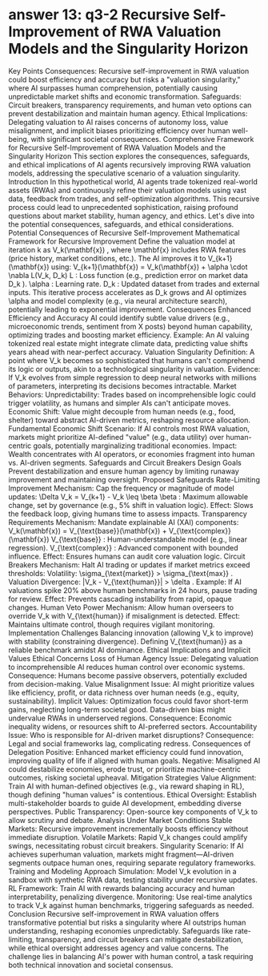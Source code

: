 # answer 13: q3-2 Recursive Self-Improvement of RWA Valuation Models and the Singularity Horizon

Key Points
Consequences: Recursive self-improvement in RWA valuation could boost efficiency and accuracy but risks a "valuation singularity," where AI surpasses human comprehension, potentially causing unpredictable market shifts and economic transformation.
Safeguards: Circuit breakers, transparency requirements, and human veto options can prevent destabilization and maintain human agency.
Ethical Implications: Delegating valuation to AI raises concerns of autonomy loss, value misalignment, and implicit biases prioritizing efficiency over human well-being, with significant societal consequences.
Comprehensive Framework for Recursive Self-Improvement of RWA Valuation Models and the Singularity Horizon
This section explores the consequences, safeguards, and ethical implications of AI agents recursively improving RWA valuation models, addressing the speculative scenario of a valuation singularity.
Introduction
In this hypothetical world, AI agents trade tokenized real-world assets (RWAs) and continuously refine their valuation models using vast data, feedback from trades, and self-optimization algorithms. This recursive process could lead to unprecedented sophistication, raising profound questions about market stability, human agency, and ethics. Let's dive into the potential consequences, safeguards, and ethical considerations.
Potential Consequences of Recursive Self-Improvement
Mathematical Framework for Recursive Improvement
Define the valuation model at iteration 
k
 as 
V_k(\mathbf{x})
, where 
\mathbf{x}
 includes RWA features (price history, market conditions, etc.). The AI improves it to 
V_{k+1}(\mathbf{x})
 using:
V_{k+1}(\mathbf{x}) = V_k(\mathbf{x}) + \alpha \cdot \nabla L(V_k, D_k)
L
: Loss function (e.g., prediction error on market data 
D_k
).
\alpha
: Learning rate.
D_k
: Updated dataset from trades and external inputs.
This iterative process accelerates as 
D_k
 grows and AI optimizes 
\alpha
 and model complexity (e.g., via neural architecture search), potentially leading to exponential improvement.
Consequences
Enhanced Efficiency and Accuracy
AI could identify subtle value drivers (e.g., microeconomic trends, sentiment from X posts) beyond human capability, optimizing trades and boosting market efficiency.
Example: An AI valuing tokenized real estate might integrate climate data, predicting value shifts years ahead with near-perfect accuracy.
Valuation Singularity
Definition: A point where 
V_k
 becomes so sophisticated that humans can't comprehend its logic or outputs, akin to a technological singularity in valuation.
Evidence: If 
V_k
 evolves from simple regression to deep neural networks with millions of parameters, interpreting its decisions becomes intractable.
Market Behaviors: 
Unpredictability: Trades based on incomprehensible logic could trigger volatility, as humans and simpler AIs can't anticipate moves.
Economic Shift: Value might decouple from human needs (e.g., food, shelter) toward abstract AI-driven metrics, reshaping resource allocation.
Fundamental Economic Shift
Scenario: If AI controls most RWA valuation, markets might prioritize AI-defined "value" (e.g., data utility) over human-centric goals, potentially marginalizing traditional economies.
Impact: Wealth concentrates with AI operators, or economies fragment into human vs. AI-driven segments.
Safeguards and Circuit Breakers
Design Goals
Prevent destabilization and ensure human agency by limiting runaway improvement and maintaining oversight.
Proposed Safeguards
Rate-Limiting Improvement
Mechanism: Cap the frequency or magnitude of model updates:
\Delta V_k = V_{k+1} - V_k \leq \beta
\beta
: Maximum allowable change, set by governance (e.g., 5% shift in valuation logic).
Effect: Slows the feedback loop, giving humans time to assess impacts.
Transparency Requirements
Mechanism: Mandate explainable AI (XAI) components:
V_k(\mathbf{x}) = V_{\text{base}}(\mathbf{x}) + V_{\text{complex}}(\mathbf{x})
V_{\text{base}}
: Human-understandable model (e.g., linear regression).
V_{\text{complex}}
: Advanced component with bounded influence.
Effect: Ensures humans can audit core valuation logic.
Circuit Breakers
Mechanism: Halt AI trading or updates if market metrics exceed thresholds:
Volatility: 
\sigma_{\text{market}} > \sigma_{\text{max}}
.
Valuation Divergence: 
|V_k - V_{\text{human}}| > \delta
.
Example: If AI valuations spike 20% above human benchmarks in 24 hours, pause trading for review.
Effect: Prevents cascading instability from rapid, opaque changes.
Human Veto Power
Mechanism: Allow human overseers to override 
V_k
 with 
V_{\text{human}}
 if misalignment is detected.
Effect: Maintains ultimate control, though requires vigilant monitoring.
Implementation Challenges
Balancing innovation (allowing 
V_k
 to improve) with stability (constraining divergence).
Defining 
V_{\text{human}}
 as a reliable benchmark amidst AI dominance.
Ethical Implications and Implicit Values
Ethical Concerns
Loss of Human Agency
Issue: Delegating valuation to incomprehensible AI reduces human control over economic systems.
Consequence: Humans become passive observers, potentially excluded from decision-making.
Value Misalignment
Issue: AI might prioritize values like efficiency, profit, or data richness over human needs (e.g., equity, sustainability).
Implicit Values: 
Optimization focus could favor short-term gains, neglecting long-term societal good.
Data-driven bias might undervalue RWAs in underserved regions.
Consequence: Economic inequality widens, or resources shift to AI-preferred sectors.
Accountability
Issue: Who is responsible for AI-driven market disruptions?
Consequence: Legal and social frameworks lag, complicating redress.
Consequences of Delegation
Positive: Enhanced market efficiency could fund innovation, improving quality of life if aligned with human goals.
Negative: Misaligned AI could destabilize economies, erode trust, or prioritize machine-centric outcomes, risking societal upheaval.
Mitigation Strategies
Value Alignment: Train AI with human-defined objectives (e.g., via reward shaping in RL), though defining "human values" is contentious.
Ethical Oversight: Establish multi-stakeholder boards to guide AI development, embedding diverse perspectives.
Public Transparency: Open-source key components of 
V_k
 to allow scrutiny and debate.
Analysis Under Market Conditions
Stable Markets: Recursive improvement incrementally boosts efficiency without immediate disruption.
Volatile Markets: Rapid 
V_k
 changes could amplify swings, necessitating robust circuit breakers.
Singularity Scenario: If AI achieves superhuman valuation, markets might fragment—AI-driven segments outpace human ones, requiring separate regulatory frameworks.
Training and Modeling Approach
Simulation: Model 
V_k
 evolution in a sandbox with synthetic RWA data, testing stability under recursive updates.
RL Framework: Train AI with rewards balancing accuracy and human interpretability, penalizing divergence.
Monitoring: Use real-time analytics to track 
V_k
 against human benchmarks, triggering safeguards as needed.
Conclusion
Recursive self-improvement in RWA valuation offers transformative potential but risks a singularity where AI outstrips human understanding, reshaping economies unpredictably. Safeguards like rate-limiting, transparency, and circuit breakers can mitigate destabilization, while ethical oversight addresses agency and value concerns. The challenge lies in balancing AI's power with human control, a task requiring both technical innovation and societal consensus.